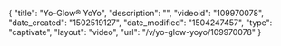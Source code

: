 {
    "title": "Yo-Glow&reg; YoYo",
    "description": "",
    "videoid": "109970078",
    "date_created": "1502519127",
    "date_modified": "1504247457",
    "type": "captivate",
    "layout": "video",
    "url": "\/v\/yo-glow-yoyo\/109970078"
}